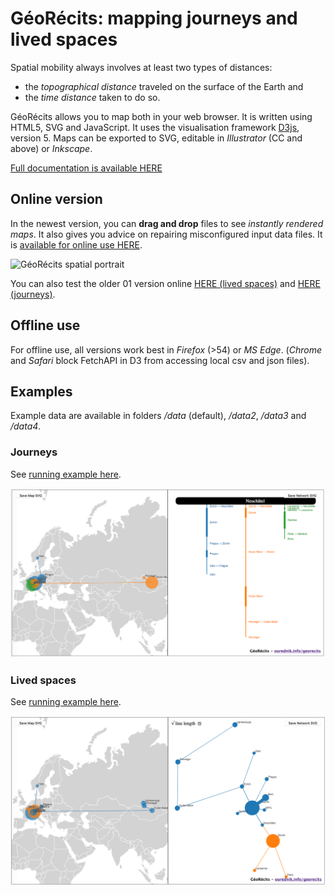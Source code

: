 # GéoRécits: mapping journeys and lived spaces

Spatial mobility always involves at least two types of distances:

- the _topographical distance_ traveled on the surface of the Earth and
- the _time distance_ taken to do so.

GéoRécits allows you to map both in your web browser. It is written using HTML5, SVG and JavaScript. It uses the visualisation framework [D3js](https://github.com/d3/d3), version 5. Maps can be exported to SVG, editable in _Illustrator_ (CC and above) or _Inkscape_.

[Full documentation is available HERE](https://ourednik.info/georecits/)

## Online version

In the newest version, you can __drag and drop__ files to see _instantly rendered maps_. It also gives you advice on repairing misconfigured input data files. It is [available for online use HERE](https://ourednik.info/georecits/v02/).

![GéoRécits spatial portrait](/img/georecits5.gif)

You can also test the older 01 version online [HERE (lived spaces)](https://ourednik.info/georecits/v01_livedspaces/) and [HERE (journeys)](https://ourednik.info/georecits/v01_journeys/).

## Offline use

For offline use, all versions work best in _Firefox_ (>54) or _MS Edge_. (_Chrome_ and _Safari_ block FetchAPI in D3 from accessing local csv and json files).

## Examples

Example data are available in folders _/data_ (default), _/data2_, _/data3_ and  _/data4_.

### Journeys

See [running example here](https://ourednik.info/georecits/v02_journeys/).

![GéoRécits journeys](/img/georecits1.png)

### Lived spaces

See [running example here](https://ourednik.info/georecits/v02/).

![GéoRécits spatial portrait](/img/georecits3.png)